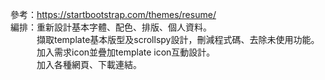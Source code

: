 參考：https://startbootstrap.com/themes/resume/ \
編排：重新設計基本字體、配色、排版、個人資料。\
　　　擷取template基本版型及scrollspy設計，刪減程式碼、去除未使用功能。\
　　　加入需求icon並疊加template icon互動設計。\
　　　加入各種網頁、下載連結。

